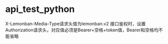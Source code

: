 # api_test_python
X-Lemonban-Media-Type请求头值为lemonban.v2
接口鉴权时，设置Authorization请求头，对应值必须是Bearer+空格+token值，Bearer和空格均不能省略
